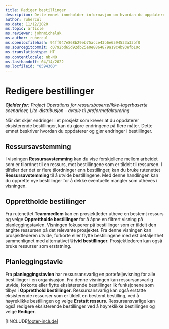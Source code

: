 ```yaml
---
title: Rediger bestillinger
description: Dette emnet inneholder informasjon om hvordan du oppdaterer og gjør endringer i bestillinger.
author: ruhercul
ms.date: 11/12/2020
ms.topic: article
ms.reviewer: johnmichalak
ms.author: ruhercul
ms.openlocfilehash: 94ff047e868b29eb75acce43b6e6594533a33bf0
ms.sourcegitcommit: c0792bd65d92db25e0e8864879a19c4b93efb10c
ms.translationtype: HT
ms.contentlocale: nb-NO
ms.lasthandoff: 04/14/2022
ms.locfileid: "8594360"
---
```

# <a name="edit-bookings"></a>Redigere bestillinger

_**Gjelder for:** Project Operations for ressursbaserte/ikke-lagerbaserte scenarioer, Lite-distribusjon – avtale til proformafakturering_


Når det skjer endringer i et prosjekt som krever at du oppdaterer eksisterende bestillinger, kan du gjøre endringene på flere måter. Dette emnet beskriver hvordan du oppdaterer og gjør endringer i bestillinger.

## <a name="resource-reconciliation"></a>Ressursavstemming

I visningen **Ressursavstemming** kan du vise forskjellene mellom arbeidet som er tilordnet til en ressurs, mot bestillingene som er tildelt til ressursen. I tilfeller der det er flere tilordninger enn bestillinger, kan du bruke rutenettet **Ressursavstemming** til å utvide bestillingene. Med denne handlingen kan du opprette nye bestillinger for å dekke eventuelle mangler som utheves i visningen.

## <a name="maintain-bookings"></a>Opprettholde bestillinger

Fra rutenettet **Teammedlem** kan en prosjektleder utheve en bestemt ressurs og velge **Opprettholde bestillinger** for å åpne en filtrert visning på planleggingstavlen. Visningen fokuserer på bestillinger som er tildelt den angitte ressursen på det relevante prosjektet. Fra denne visningen kan prosjektlederen utvide, forkorte eller flytte bestillingene med økt detaljerthet sammenlignet med alternativet **Utvid bestillinger**. Prosjektlederen kan også bruke ressurser som erstatning.

## <a name="schedule-board"></a>Planleggingstavle

Fra **planleggingstavlen** har ressursansvarlig en porteføljevisning for alle bestillinger i en organisasjon. Fra denne visningen kan ressursansvarlig utvide, forkorte eller flytte eksisterende bestillinger lik funksjonene som tilbys i **Oppretthold bestillinger**. Ressursansvarlig kan også erstatte eksisterende ressurser som er tildelt en bestemt bestilling, ved å høyreklikke bestillingen og velge **Erstatt ressurs**. Ressursansvarlige kan også redigere eksisterende bestillinger ved å høyreklikke bestillingen og velge **Rediger**.


[!INCLUDE[footer-include](../includes/footer-banner.md)]